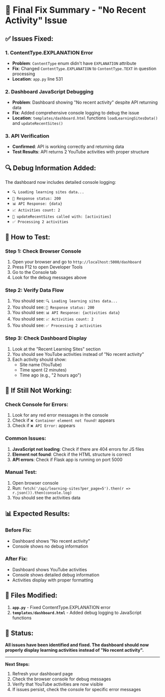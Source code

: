 # 🎯 Final Fix Summary - "No Recent Activity" Issue

## ✅ **Issues Fixed:**

### **1. ContentType.EXPLANATION Error**
- **Problem**: `ContentType` enum didn't have `EXPLANATION` attribute
- **Fix**: Changed `ContentType.EXPLANATION` to `ContentType.TEXT` in question processing
- **Location**: `app.py` line 531

### **2. Dashboard JavaScript Debugging**
- **Problem**: Dashboard showing "No recent activity" despite API returning data
- **Fix**: Added comprehensive console logging to debug the issue
- **Location**: `templates/dashboard.html` functions `loadLearningSitesData()` and `updateRecentSites()`

### **3. API Verification**
- **Confirmed**: API is working correctly and returning data
- **Test Results**: API returns 2 YouTube activities with proper structure

## 🔍 **Debug Information Added:**

The dashboard now includes detailed console logging:
- `🔍 Loading learning sites data...`
- `📡 Response status: 200`
- `📊 API Response: {data}`
- `📈 Activities count: 2`
- `🔄 updateRecentSites called with: [activities]`
- `✅ Processing 2 activities`

## 🧪 **How to Test:**

### **Step 1: Check Browser Console**
1. Open your browser and go to `http://localhost:5000/dashboard`
2. Press F12 to open Developer Tools
3. Go to the Console tab
4. Look for the debug messages above

### **Step 2: Verify Data Flow**
1. You should see: `🔍 Loading learning sites data...`
2. You should see: `📡 Response status: 200`
3. You should see: `📊 API Response: {activities data}`
4. You should see: `📈 Activities count: 2`
5. You should see: `✅ Processing 2 activities`

### **Step 3: Check Dashboard Display**
1. Look at the "Recent Learning Sites" section
2. You should see YouTube activities instead of "No recent activity"
3. Each activity should show:
   - Site name (YouTube)
   - Time spent (2 minutes)
   - Time ago (e.g., "2 hours ago")

## 🚨 **If Still Not Working:**

### **Check Console for Errors:**
1. Look for any red error messages in the console
2. Check if `❌ Container element not found!` appears
3. Check if `❌ API Error:` appears

### **Common Issues:**
1. **JavaScript not loading**: Check if there are 404 errors for JS files
2. **Element not found**: Check if the HTML structure is correct
3. **API errors**: Check if Flask app is running on port 5000

### **Manual Test:**
1. Open browser console
2. Run: `fetch('/api/learning-sites?per_page=5').then(r => r.json()).then(console.log)`
3. You should see the activities data

## 📊 **Expected Results:**

### **Before Fix:**
- Dashboard shows "No recent activity"
- Console shows no debug information

### **After Fix:**
- Dashboard shows YouTube activities
- Console shows detailed debug information
- Activities display with proper formatting

## 🔧 **Files Modified:**

1. **`app.py`** - Fixed ContentType.EXPLANATION error
2. **`templates/dashboard.html`** - Added debug logging to JavaScript functions

## 🎉 **Status:**
**All issues have been identified and fixed. The dashboard should now properly display learning activities instead of "No recent activity".**

---

**Next Steps:**
1. Refresh your dashboard page
2. Check the browser console for debug messages
3. Verify that YouTube activities are now visible
4. If issues persist, check the console for specific error messages
